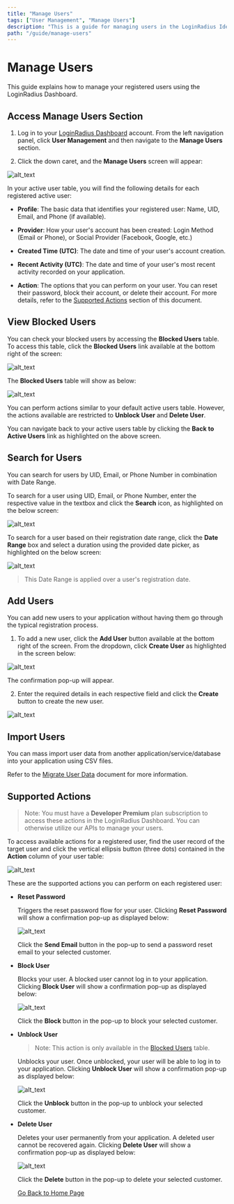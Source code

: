```yaml
---
title: "Manage Users"
tags: ["User Management", "Manage Users"]
description: "This is a guide for managing users in the LoginRadius Identity Platform."
path: "/guide/manage-users"
---
```


# Manage Users

This guide explains how to manage your registered users using the LoginRadius Dashboard.

## Access Manage Users Section

1. Log in to your [LoginRadius Dashboard](https://dashboard.loginradius.com/dashboard) account. From the left navigation panel, click **User Management** and then navigate to the **Manage Users** section.

2. Click the down caret, and the **Manage Users** screen will appear:

  ![alt_text](../../assets/blog-common/manage-users.png "image_tooltip")

  In your active user table, you will find the following details for each registered active user:

  * **Profile**: The basic data that identifies your registered user: Name, UID, Email, and Phone (if available).

  * **Provider**: How your user's account has been created: Login Method (Email or Phone), or Social Provider (Facebook, Google, etc.)

  * **Created Time (UTC)**: The date and time of your user's account creation.

  * **Recent Activity (UTC)**: The date and time of your user's most recent activity recorded on your application.

  * **Action**: The options that you can perform on your user. You can reset their password, block their account, or delete their account. For more details, refer to the [Supported Actions](#supported-actions) section of this document.

## View Blocked Users

You can check your blocked users by accessing the **Blocked Users** table. To access this table, click the **Blocked Users** link available at the bottom right of the screen:

  ![alt_text](images/blocked-users-link.png "image_tooltip")

The **Blocked Users** table will show as below:

  ![alt_text](images/blocked-users-table.png "image_tooltip")

You can perform actions similar to your default active users table. However, the actions available are restricted to **Unblock User** and **Delete User**.

You can navigate back to your active users table by clicking the **Back to Active Users** link as highlighted on the above screen.

## Search for Users

You can search for users by UID, Email, or Phone Number in combination with Date Range.

To search for a user using UID, Email, or Phone Number, enter the respective value in the textbox  and click the **Search** icon, as highlighted on the below screen:

  ![alt_text](images/search-users.png "image_tooltip")

To search for a user based on their registration date range, click the **Date Range** box and select a duration using the provided date picker, as highlighted on the below screen:

  ![alt_text](images/search-users-daterange.png "image_tooltip")

> This Date Range is applied over a user's registration date.

## Add Users

You can add new users to your application without having them go through the typical registration process.

1. To add a new user, click the **Add User** button available at the bottom right of the screen. From the dropdown, click **Create User** as highlighted in the screen below:

  ![alt_text](images/create-user.png "image_tooltip")

  The confirmation pop-up will appear.

2. Enter the required details in each respective field and click the **Create** button to create the new user.

  ![alt_text](images/create-user-popup.png "image_tooltip")

## Import Users

You can mass import user data from another application/service/database into your application using CSV files.

Refer to the [Migrate User Data](/guide/migrate-user-data) document for more information.

## Supported Actions

> Note: You must have a **Developer Premium** plan subscription to access these actions in the LoginRadius Dashboard. You can otherwise utilize our APIs to manage your users.

To access available actions for a registered user, find the user record of the target user and click the vertical ellipsis button (three dots) contained in the **Action** column of your user table:

  ![alt_text](images/user-actions.png "image_tooltip")

These are the supported actions you can perform on each registered user:

* **Reset Password**

  Triggers the reset password flow for your user. Clicking **Reset Password** will show a confirmation pop-up as displayed below:

  ![alt_text](images/user-reset-password.png "image_tooltip")

  Click the **Send Email** button in the pop-up to send a password reset email to your selected customer.

* **Block User**

  Blocks your user. A blocked user cannot log in to your application. Clicking **Block User** will show a confirmation pop-up as displayed below:

  ![alt_text](images/user-block.png "image_tooltip")

  Click the **Block** button in the pop-up to block your selected customer.

* **Unblock User**

  > Note: This action is only available in the [Blocked Users](#view-blocked-users) table.

  Unblocks your user. Once unblocked, your user will be able to log in to your application. Clicking **Unblock User** will show a confirmation pop-up as displayed below:

  ![alt_text](images/user-unblock.png "image_tooltip")

  Click the **Unblock** button in the pop-up to unblock your selected customer.

* **Delete User**

  Deletes your user permanently from your application. A deleted user cannot be recovered again. Clicking **Delete User** will show a confirmation pop-up as displayed below:

  ![alt_text](images/user-delete.png "image_tooltip")

  Click the **Delete** button in the pop-up to delete your selected customer.


  [Go Back to Home Page](/)
